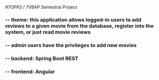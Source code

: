 #7OPR3 / 7VBAP Semestral Project
### -- theme: this application allows logged-in users to add reviews to a given movie from the database, register into the system, or just read movie reviews
### -- admin users have the privileges to add new movies
### -- backend: Spring Boot REST
### -- frontend: Angular